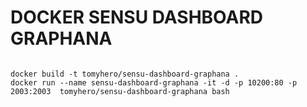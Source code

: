 DOCKER SENSU DASHBOARD GRAPHANA
===========


```

docker build -t tomyhero/sensu-dashboard-graphana .
docker run --name sensu-dashboard-graphana -it -d -p 10200:80 -p 2003:2003  tomyhero/sensu-dashboard-graphana bash


```


